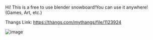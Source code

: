 Hi! This is a free to use blender snowboard!You can use it anywhere! (Games, Art, etc.)

Thangs Link: https://thangs.com/mythangs/file/1123924

![image](https://github.com/user-attachments/assets/90b27d32-671b-4b8d-ba18-90c4bdf6f32c)
